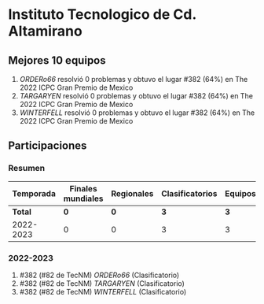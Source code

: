 ---
---

# Instituto Tecnologico de Cd. Altamirano

## Mejores 10 equipos

1. _ORDERo66_ resolvió 0 problemas y obtuvo el lugar #382 (64%) en The 2022 ICPC Gran Premio de Mexico
1. _TARGARYEN_ resolvió 0 problemas y obtuvo el lugar #382 (64%) en The 2022 ICPC Gran Premio de Mexico
1. _WINTERFELL_ resolvió 0 problemas y obtuvo el lugar #382 (64%) en The 2022 ICPC Gran Premio de Mexico

## Participaciones

### Resumen

| Temporada | Finales mundiales | Regionales | Clasificatorios | Equipos |
| --- | --- | --- | --- | --- |
| **Total** | **0** | **0** | **3** | **3** |
| 2022-2023 | 0 | 0 | 3 | 3 |

### 2022-2023

1. #382 (#82 de TecNM) _ORDERo66_ (Clasificatorio)
1. #382 (#82 de TecNM) _TARGARYEN_ (Clasificatorio)
1. #382 (#82 de TecNM) _WINTERFELL_ (Clasificatorio)




